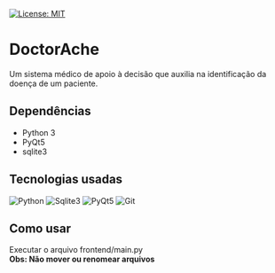 [![License: MIT](https://img.shields.io/badge/License-MIT-green.svg)](https://opensource.org/licenses/MIT)

# DoctorAche
Um sistema médico de apoio à decisão que auxilia na identificação da doença de um paciente.

## Dependências
- Python 3
- PyQt5
- sqlite3

## Tecnologias usadas  
![Python](https://www.python.org/static/opengraph-icon-200x200.png)
![Sqlite3](https://www.vectorlogo.zone/logos/sqlite/sqlite-card.png)
![PyQt5](https://upload.wikimedia.org/wikipedia/commons/thumb/e/e6/Python_and_Qt.svg/320px-Python_and_Qt.svg.png)
![Git](https://www.benlacy.me/images/skill-logos/git.png)

## Como usar
Executar o arquivo frontend/main.py   
**Obs: Não mover ou renomear arquivos**
